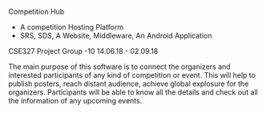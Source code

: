 Competition Hub

- A competition Hosting Platform
- SRS, SDS, A Website, Middleware, An Android Application

CSE327 Project
Group -10
14.06.18 - 02.09.18

The main purpose of this software is to connect the organizers and interested participants of any kind of competition or event. This will help to publish posters, reach distant audience, achieve global explosure for the organizers. Participants will be able to know all the details and check out all the information of any upcoming events.
